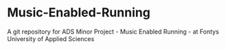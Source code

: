 # Music-Enabled-Running
A git repository for ADS Minor Project - Music Enabled Running - at Fontys University of Applied Sciences 
